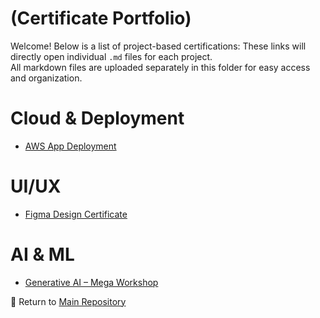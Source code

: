 
# (Certificate Portfolio)

Welcome! Below is a list of project-based certifications:
These links will directly open individual `.md` files for each project.  
All markdown files are uploaded separately in this folder for easy access and organization.


# Cloud & Deployment
- [AWS App Deployment](https://github.com/pullamsettymaanasa/Certificate-Portfolio/blob/main/PROJECT/Aws%20Application%20cert.md)

# UI/UX
- [Figma Design Certificate](https://github.com/pullamsettymaanasa/Certificate-Portfolio/blob/main/PROJECT/Figma%20design%20cert.md)

# AI & ML
- [Generative AI – Mega Workshop](https://github.com/pullamsettymaanasa/Certificate-Portfolio/blob/main/PROJECT/Gen%20AI-cert.md)


🧭 Return to [Main Repository](../README.md)
